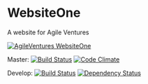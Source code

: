 WebsiteOne
==========

A website for Agile Ventures

[![AgileVentures WebsiteOne](http://img.youtube.com/vi/kjDehcx6Igk/0.jpg)](http://www.youtube.com/watch?v=kjDehcx6Igk)

Master: [![Build Status](https://travis-ci.org/AgileVentures/WebsiteOne.png?branch=master)](https://travis-ci.org/AgileVentures/WebsiteOne) [![Code Climate](https://codeclimate.com/github/AgileVentures/WebsiteOne.png)](https://codeclimate.com/github/AgileVentures/WebsiteOne)

Develop: [![Build Status](https://travis-ci.org/AgileVentures/WebsiteOne.png?branch=develop)](https://travis-ci.org/AgileVentures/WebsiteOne) [![Dependency Status](https://gemnasium.com/AgileVentures/WebsiteOne.png)](https://gemnasium.com/AgileVentures/WebsiteOne)


